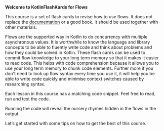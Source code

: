 **Welcome to KotlinFlashKards for Flows**

This course is a set of flash cards to revise how to use flows. It does not replace the [documentation](https://kotlinlang.org/docs/flow.html) or a good book. It should be used together with other materials.

Flows are the supported way in Kotlin to do concurrency with multiple asynchronous values. It is worthwhile to know the language and library concepts to be able to fluently write code and think about problems and how they could be solved in Kotlin. These flash cards can be used to commit flow knowledge to your long term memory so that it makes it easier to read code. This helps with code comprehension because it allows you to use your long term memory to chunk code elements. Further more if you don't need to look up flow syntax every time you use it, it will help you be able to write code quickly and minimise context switches caused by researching syntax.

Each lesson in this course has a matching code snippet. Feel free to read, run and test the code. 

Running the code will reveal the nursery rhymes hidden in the flows in the output.

Let’s get started with some tips on how to get the best of this course.